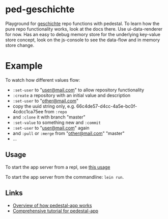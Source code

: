 # ped-geschichte

Playground for [geschichte](http://github.com/ghubber/geschichte) repo functions with pedestal. To learn how the pure repo functionality works, look at the docs there.
Use ui-data-renderer for now. Has an easy to debug memory store for the underlying key-value store concept, look on the js-console to see the data-flow and in memory store change.

# Example

To watch how different values flow:

- `:set-user` to "user@mail.com" to allow repository functionality
- `:create` a repository with an initial value and description
- `:set-user` to "other@mail.com"
- copy the uuid string only, e.g. 66c4de57-d4cc-4a5e-bc0f-4cdcc1ca75ee from `:repo`
- and `:clone` it with branch "master"
- `:set-value` to something new and `:commit`
- `:set-user` to "user@mail.com" again
- and `:pull` or `:merge` from "other@mail.com" "master"
- ...


## Usage

To start the app server from a repl, see [this
usage](https://github.com/pedestal/pedestal/tree/master/app#usage)

To start the app server from the commandline: `lein run`.

## Links

* [Overview of how pedestal-app works](http://pedestal.io/documentation/application-overview/)
* [Comprehensive tutorial for pedestal-app](https://github.com/pedestal/app-tutorial)
